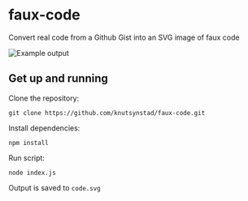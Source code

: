 # faux-code
Convert real code from a Github Gist into an SVG image of faux code

![Example output](https://repository-images.githubusercontent.com/238382657/45f20580-4b74-11ea-8aa0-2a618c9ed120)

## Get up and running

Clone the repository:
```
git clone https://github.com/knutsynstad/faux-code.git
```

Install dependencies:
```
npm install
```

Run script:
```
node index.js
```
Output is saved to `code.svg`
